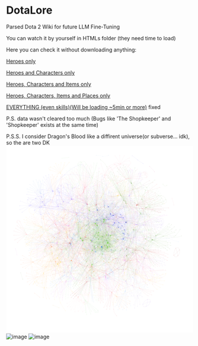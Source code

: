 # DotaLore
Parsed Dota 2 Wiki for future LLM Fine-Tuning

You can watch it by yourself in HTMLs folder (they need time to load)

Here you can check it without downloading anything:


[Heroes only](https://raw.githack.com/RETRJ/DotaLore/master/HTMLs/Heroes.html)

[Heroes and Characters only](https://raw.githack.com/RETRJ/DotaLore/master/HTMLs/Heroes+Characters.html)

[Heroes, Characters and Items only](https://raw.githack.com/RETRJ/DotaLore/master/HTMLs/Heroes+Characters+Items.html)

[Heroes, Characters, Items and Places only](https://raw.githack.com/RETRJ/DotaLore/master/HTMLs/Heroes+Characters+Items+Places.html)

[EVERYTHING (even skills)(Will be loading ~5min or more)](https://raw.githack.com/RETRJ/DotaLore/master/HTMLs/ALL.html) fixed


P.S. data wasn't cleared too much (Bugs like 'The Shopkeeper' and 'Shopkeeper' exists at the same time)

P.S.S. I consider Dragon's Blood like a diffirent universe(or subverse... idk), so the are two DK
![alt text](https://github.com/RETRJ/DotaLore/blob/master/Images/LoreWorld.png?raw=true)
![image](https://github.com/RETRJ/DotaLore/assets/40574662/417c932b-947b-47b2-80fb-620ff40a43e0)
![image](https://github.com/RETRJ/DotaLore/assets/40574662/f4116504-c0ea-4c6e-82d1-31f66876534e)


